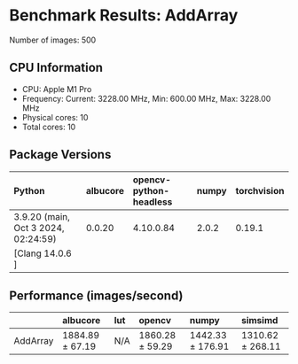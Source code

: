 # Benchmark Results: AddArray

Number of images: 500

## CPU Information

- CPU: Apple M1 Pro
- Frequency: Current: 3228.00 MHz, Min: 600.00 MHz, Max: 3228.00 MHz
- Physical cores: 10
- Total cores: 10

## Package Versions

| Python                                | albucore   | opencv-python-headless   | numpy   | torchvision   |
|:--------------------------------------|:-----------|:-------------------------|:--------|:--------------|
| 3.9.20 (main, Oct  3 2024, 02:24:59)  | 0.0.20     | 4.10.0.84                | 2.0.2   | 0.19.1        |
| [Clang 14.0.6 ]                       |            |                          |         |               |

## Performance (images/second)

|          | albucore        | lut   | opencv          | numpy            | simsimd          |
|:---------|:----------------|:------|:----------------|:-----------------|:-----------------|
| AddArray | 1884.89 ± 67.19 | N/A   | 1860.28 ± 59.29 | 1442.33 ± 176.91 | 1310.62 ± 268.11 |
